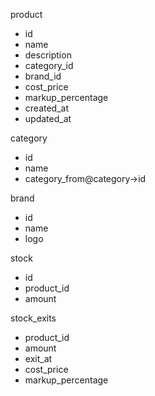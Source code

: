 product

- id
- name
- description
- category_id
- brand_id
- cost_price
- markup_percentage
- created_at
- updated_at

category

- id
- name
- category_from@category->id

brand

- id
- name
- logo

stock

- id
- product_id
- amount

stock_exits

- product_id
- amount
- exit_at
- cost_price
- markup_percentage
